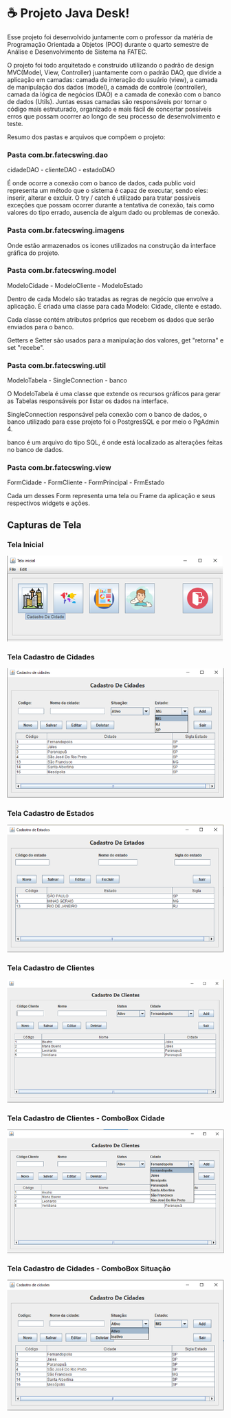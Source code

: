 # ☕ Projeto Java Desk!

Esse projeto foi desenvolvido juntamente com o professor da matéria de Programação Orientada a Objetos (POO) durante o quarto semestre de Análise e Desenvolvimento de Sistema na FATEC. 

O projeto foi todo arquitetado e construido utilizando o padrão de design MVC(Model, View, Controller) juantamente com o padrão DAO, que divide a aplicação em camadas: camada de interação do usuário (view), a camada de manipulação dos dados (model), a camada de controle (controller), camada da lógica de negócios (DAO) e a camada de conexão com o banco de dados (Utils).
Juntas essas camadas são responsáveis por tornar o código mais estruturado, organizado e mais fácil de concertar possíveis erros que possam ocorrer ao longo de seu processo de desenvolvimento e teste. 

Resumo dos pastas e arquivos que compõem o projeto:

### Pasta com.br.fatecswing.dao

cidadeDAO - clienteDAO - estadoDAO

É onde ocorre a conexão com o banco de dados, cada public void representa um método que o sistema é capaz de executar, sendo eles: inserir, alterar e excluir.
O try / catch é utilizado para tratar possíveis exceções que possam ocorrer durante a tentativa de conexão, tais como valores do tipo errado, ausencia de algum dado ou problemas de conexão.

### Pasta com.br.fatecswing.imagens

Onde estão armazenados os icones utilizados na construção da interface gráfica do projeto.

### Pasta com.br.fatecswing.model

ModeloCidade - ModeloCliente - ModeloEstado

Dentro de cada Modelo são tratadas as regras de negócio que envolve a aplicação. É criada uma classe para cada Modelo: Cidade, cliente e estado.

Cada classe contém atributos próprios que recebem os dados que serão enviados para o banco.

Getters e Setter são usados para a manipulação dos valores, get "retorna" e set "recebe".

### Pasta com.br.fatecswing.util

ModeloTabela - SingleConnection - banco

O ModeloTabela é uma classe que extende os recursos gráficos para gerar as Tabelas responsáveis por listar os dados na interface.

SingleConnection responsável pela conexão com o banco de dados, o banco utilizado para esse projeto foi o PostgresSQL e por meio o PgAdmin 4.

banco é um arquivo do tipo SQL, é onde está localizado as alterações feitas no banco de dados.

### Pasta com.br.fatecswing.view

FormCidade - FormCliente - FormPrincipal - FrmEstado

Cada um desses Form representa uma tela ou Frame da aplicação e seus respectivos widgets e ações.

## Capturas de Tela

### Tela Inicial
![Tela Inicial](Imagens/Tela%20Inicial.png)

### Tela Cadastro de Cidades
![Tela Cadastro de Cidades](Imagens/Cadastro%20Cidade.png)

### Tela Cadastro de Estados
![Tela Cadastro de Estados](Imagens/Cadastro%20Estados.png)

### Tela Cadastro de Clientes
![Tela Cadastro de Cliente](Imagens/Cadastro%20Clientes.png)

### Tela Cadastro de Clientes - ComboBox Cidade
![Tela Cadastro de Cliente](Imagens/Combo%20Box%20Cidade.png)

### Tela Cadastro de Cidades - ComboBox Situação
![Tela Cadastro de Cliente](Imagens/Combo%20Box%20Situação.png)
